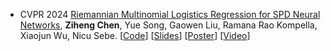 - <span class="conf-badge">CVPR 2024</span>
[Riemannian Multinomial Logistics Regression for SPD Neural Networks](https://arxiv.org/abs/2305.11288),
**Ziheng Chen**, Yue Song, Gaowen Liu, Ramana Rao Kompella, Xiaojun Wu, Nicu Sebe.
[[Code](https://github.com/GitZH-Chen/SPDMLR)]
[[Slides](https://github.com/GitZH-Chen/SPDMLR/blob/main/CVPR24_SPDMLR_PPT.pdf)] 
[[Poster](https://github.com/GitZH-Chen/SPDMLR/blob/main/CVPR24_SPDMLR_Poster.pdf)]
[[Video](https://cvpr.thecvf.com/virtual/2024/poster/30661)]
